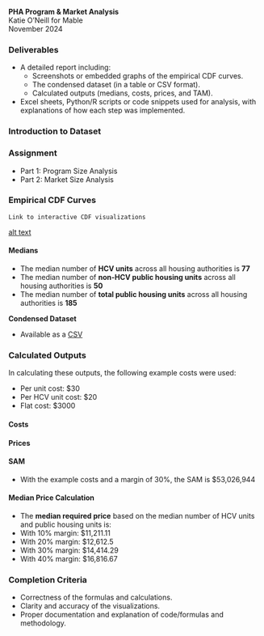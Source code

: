**PHA Program & Market Analysis**  
Katie O’Neill for Mable  
November 2024

### 

### **Deliverables**

* A detailed report including:  
  * Screenshots or embedded graphs of the empirical CDF curves.  
  * The condensed dataset (in a table or CSV format).  
  * Calculated outputs (medians, costs, prices, and TAM).  
* Excel sheets, Python/R scripts or code snippets used for analysis, with explanations of how each step was implemented.

### **Introduction to Dataset**

### **Assignment**

* Part 1: Program Size Analysis  
* Part 2: Market Size Analysis

### **Empirical CDF Curves**

	Link to interactive CDF visualizations

[alt text](https://github.com/kathion3/portfolio/blob/21991be792fe7f2c4c361a4e36220d13d7a5f8ab/mable/hcv_ecdf.html)

#### **Medians**

* The median number of **HCV units** across all housing authorities is **77**  
* The median number of **non-HCV public housing units** across all housing authorities is **50**  
* The median number of **total public housing units** across all housing authorities is **185**

**Condensed Dataset**

* Available as a [CSV](https://drive.google.com/open?id=1-fjx3z7PpML94CtsZo5KRmYQLxwYPaAv)

### **Calculated Outputs**

In calculating these outputs, the following example costs were used:

* Per unit cost: $30  
* Per HCV unit cost: $20  
* Flat cost: $3000

#### 	**Costs**

#### 	**Prices**

#### 	**SAM**

* With the example costs and a margin of 30%, the SAM is $53,026,944

#### **Median Price Calculation**

*  The **median required price** based on the median number of HCV units and public housing units is:  
  * With 10% margin: $11,211.11  
  * With 20% margin: $12,612.5  
  * With 30% margin: $14,414.29  
  * With 40% margin: $16,816.67

### **Completion Criteria**

* Correctness of the formulas and calculations.  
* Clarity and accuracy of the visualizations.  
* Proper documentation and explanation of code/formulas and methodology.

